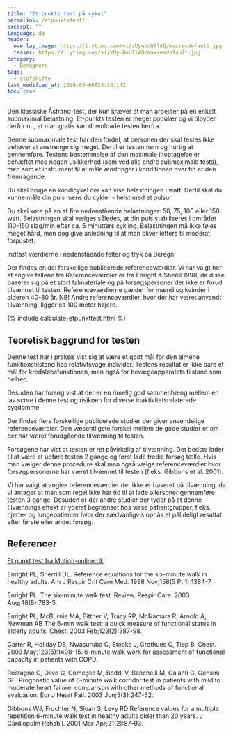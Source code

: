 ```yaml
---
title: "Et-punkts test på cykel"
permalink: /etpunktstest/
excerpt: ""
language: da
header:
  overlay_image: https://i.ytimg.com/vi/zUyuUoU7lAQ/maxresdefault.jpg
  teaser: https://i.ytimg.com/vi/zUyuUoU7lAQ/maxresdefault.jpg
category:
  - Beregnere
tags:
  - stofskifte
last_modified_at: 2019-03-06T23:14:14Z
toc: true
---
```


Den klassiske Åstrand-test, der kun kræver at man arbejder på en enkelt submaximal belastning. Et-punkts testen er meget populær og vi tilbyder derfor nu, at man gratis kan downloade testen herfra.

Denne submaximale test har den fordel, at personen der skal testes ikke behøver at anstrenge sig meget. Dertil er testen nem og hurtig at gennemføre. Testens bestemmelse af den maximale iltoptagelse er behæftet med nogen usikkerhed (som ved alle andre submaximale tests), men som et instrument til at måle ændringer i konditionen over tid er den fremragende.

Du skal bruge en kondicykel der kan vise belastningen i watt. Dertil skal du kunne måle din puls mens du cykler - helst med et pulsur.

Du skal køre på en af fire nedenstående belastninger: 50, 75, 100 eller 150 watt. Belastningen skal vælges således, at din puls stabiliseres i området 110-150 slag/min efter ca. 5 minutters cykling. Belastningen må ikke føles meget hård, men dog give anledning til at man bliver lettere til moderat forpustet.

Indtast værdierne i nedenstående felter og tryk på Beregn!

Der findes en del forskellige publicerede referenceværdier. Vi har valgt her at angive tallene fra Referenceværdier er fra Enright & Sherill 1998, da disse baserer sig på et stort talmateriale og på forsøgspersoner der ikke er forud tilvænnet til testen. Referenceværdierne gælder for mænd og kvinder i alderen 40-80 år.  NB! Andre referenceværdier, hvor der har været anvendt tilvænning, ligger ca 100 meter højere.

{% include calculate-etpunkttest.html %}

## Teoretisk baggrund for testen 

Denne test har i praksis vist sig at være et godt mål for den almene funktionstilstand hos relativtsvage individer. Testens resultat er ikke bare et mål for kredsløbsfunktionen, men også for bevægeapparatets tilstand som helhed.

Desuden har forsøg vist at der er en rimelig god sammenhæng mellem en lav score i denne test og risikoen for diverse inaktivitetsrelaterede sygdomme

Der findes flere forskellige publicerede studier der giver anvendelige referenceværdier. Den væsentligste forskel mellem de gode studier er om der har været forudgående tilvænning til testen.

Forsøgene har vist at testen er ret påvirkelig af tilvænning. Det bedste lader til at være at udføre testen 2 gange og først lade tredie forsøg tælle. Hvis man vælger denne procedure skal man også vælge referenceværdier hvor forsøgpersonerne har været tilvænnet til testen (f.eks. Gibbons et al. 2001).

Vi har valgt at angive referenceværdier der ikke er baseret på tilvænning, da vi antager at man som regel ikke har tid til at lade allersoner gennemføre testen 3 gange. Desuden er der andre studier der tyder på at denne tilvænnings effekt er yderst begrænset hos visse patientgrupper, f.eks. hjerte- og lungepatienter hvor der sædvanligvis opnås et pålideligt resultat efter første eller andet forsøg.

## Referencer

[Et punkt test fra Motion-online.dk](https://web.archive.org/web/20150316134300/http://www.motion-online.dk/konditionstraening/testning/et-punkts_test_paa_cykel/)

Enright PL, Sherrill DL.
Reference equations for the six-minute walk in healthy adults.
Am J Respir Crit Care Med. 1998 Nov;158(5 Pt 1):1384-7.

Enright PL.
The six-minute walk test. Review.
Respir Care. 2003 Aug;48(8):783-5.

Enright PL, McBurnie MA, Bittner V, Tracy RP, McNamara R, Arnold A, Newman AB
The 6-min walk test: a quick measure of functional status in elderly adults.
Chest. 2003 Feb;123(2):387-98.

Carter R, Holiday DB, Nwasuruba C, Stocks J, Grothues C, Tiep B.
Chest. 2003 May;123(5):1408-15.
6-minute walk work for assessment of functional capacity in patients with COPD.

Rostagno C, Olivo G, Comeglio M, Boddi V, Banchelli M, Galanti G, Gensini GF.
Prognostic value of 6-minute walk corridor test in patients with mild to moderate heart failure: comparison with other methods of functional evaluation.
Eur J Heart Fail. 2003 Jun;5(3):247-52.

Gibbons WJ, Fruchter N, Sloan S, Levy RD
Reference values for a multiple repetition 6-minute walk test in healthy adults older than 20 years.
J Cardiopulm Rehabil. 2001 Mar-Apr;21(2):87-93.

